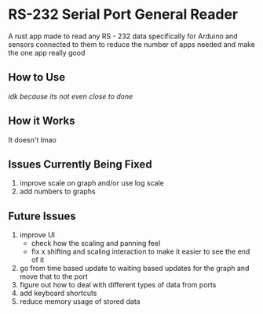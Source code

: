 # RS-232 Serial Port General Reader

A rust app made to read any RS - 232 data specifically for Arduino and sensors connected to them to reduce the number of apps needed and make the one app really good

## How to Use

*idk because its not even close to done*

## How it Works

It doesn't lmao

## Issues Currently Being Fixed

1. improve scale on graph and/or use log scale
1. add numbers to graphs


## Future Issues

1. improve UI
   * check how the scaling and panning feel
   * fix x shifting and scaling interaction to make it easier to see the end of it
1. go from time based update to waiting based updates for the graph and move that to the port
1. figure out how to deal with different types of data from ports
1. add keyboard shortcuts
1. reduce memory usage of stored data
